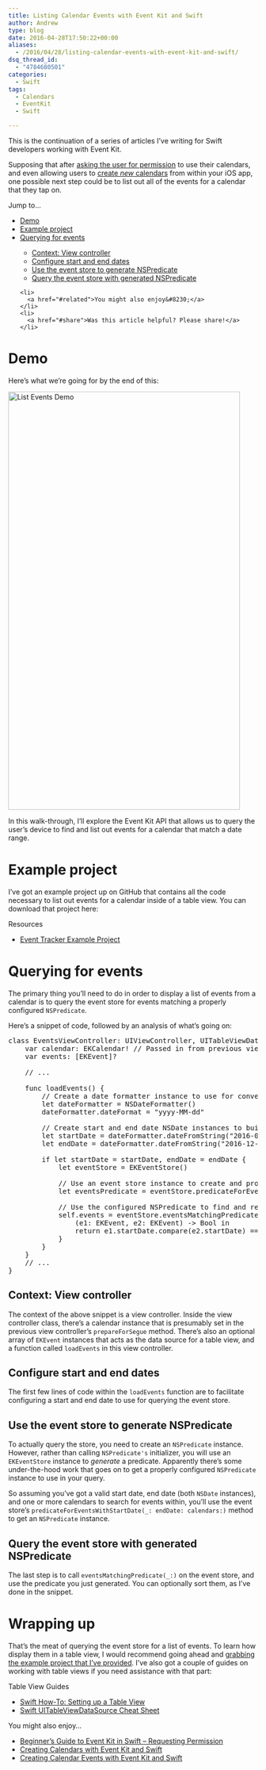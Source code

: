 ```yaml
---
title: Listing Calendar Events with Event Kit and Swift
author: Andrew
type: blog
date: 2016-04-28T17:50:22+00:00
aliases:
  - /2016/04/28/listing-calendar-events-with-event-kit-and-swift/
dsq_thread_id:
  - "4784680501"
categories:
  - Swift
tags:
  - Calendars
  - EventKit
  - Swift

---
```

This is the continuation of a series of articles I&#8217;ve writing for Swift developers working with Event Kit.

Supposing that after [asking the user for permission][1] to use their calendars, and even allowing users to [create _new_ calendars][2] from within your iOS app, one possible next step could be to list out all of the events for a calendar that they tap on.

<div class="resources">
  <div class="resources-header">
    Jump to&#8230;
  </div>
  
  <ul class="resources-content">
    <li>
      <a href="#demo">Demo</a>
    </li>
    <li>
      <a href="#example-project">Example project</a>
    </li>
    <li>
      <a href="#querying-for-events">Querying for events</a>
    </li>
    <ul>
      <li>
        <a href="#context-view-controller">Context: View controller</a>
      </li>
      <li>
        <a href="#configure-start-end-dates">Configure start and end dates</a>
      </li>
      <li>
        <a href="#generate-nspredicate">Use the event store to generate NSPredicate</a>
      </li>
      <li>
        <a href="#query-with-nspredicate">Query the event store with generated NSPredicate</a>
      </li>
    </ul>
    
    <li>
      <a href="#related">You might also enjoy&#8230;</a>
    </li>
    <li>
      <a href="#share">Was this article helpful? Please share!</a>
    </li>
  </ul>
</div>

<a name="demo" class="jump-target"></a>

# Demo

Here&#8217;s what we&#8217;re going for by the end of this:

[<img src="https://www.andrewcbancroft.com/wp-content/uploads/2016/04/list-events-demo.gif" alt="List Events Demo" width="468" height="844" class="alignnone size-full wp-image-12819" />][3]

In this walk-through, I&#8217;ll explore the Event Kit API that allows us to query the user&#8217;s device to find and list out events for a calendar that match a date range.

<a name="example-project" class="jump-target"></a>

# Example project

I&#8217;ve got an example project up on GitHub that contains all the code necessary to list out events for a calendar inside of a table view. You can download that project here:

<div class="resources">
  <div class="resources-header">
    Resources
  </div>
  
  <ul class="resources-content">
    <li>
      <i class="fa fa-github fa-lg"></i> <a href="https://github.com/andrewcbancroft/EventTracker/tree/list-events-for-calendar" title="Event Tracker Example Project">Event Tracker Example Project</a>
    </li>
  </ul>
</div>

<a name="querying-for-events" class="jump-target"></a>

# Querying for events

The primary thing you&#8217;ll need to do in order to display a list of events from a calendar is to query the event store for events matching a properly configured `NSPredicate`.

Here&#8217;s a snippet of code, followed by an analysis of what&#8217;s going on:

<pre class="lang:swift decode:true mark:20,23" title="Query for events" >class EventsViewController: UIViewController, UITableViewDataSource {
    var calendar: EKCalendar! // Passed in from previous view controller
    var events: [EKEvent]?

    // ...

    func loadEvents() {
        // Create a date formatter instance to use for converting a string to a date
        let dateFormatter = NSDateFormatter()
        dateFormatter.dateFormat = "yyyy-MM-dd"
        
        // Create start and end date NSDate instances to build a predicate for which events to select
        let startDate = dateFormatter.dateFromString("2016-01-01")
        let endDate = dateFormatter.dateFromString("2016-12-31")
        
        if let startDate = startDate, endDate = endDate {
            let eventStore = EKEventStore()
            
            // Use an event store instance to create and properly configure an NSPredicate
            let eventsPredicate = eventStore.predicateForEventsWithStartDate(startDate, endDate: endDate, calendars: [calendar])
            
            // Use the configured NSPredicate to find and return events in the store that match
            self.events = eventStore.eventsMatchingPredicate(eventsPredicate).sort(){
                (e1: EKEvent, e2: EKEvent) -&gt; Bool in
                return e1.startDate.compare(e2.startDate) == NSComparisonResult.OrderedAscending
            }
        }
    }
    // ...
}
</pre>

<a name="context-view-controller" class="jump-target"></a>

## Context: View controller

The context of the above snippet is a view controller. Inside the view controller class, there&#8217;s a calendar instance that is presumably set in the previous view controller&#8217;s `prepareForSegue` method. There&#8217;s also an optional array of `EKEvent` instances that acts as the data source for a table view, and a function called `loadEvents` in this view controller.

<a name="configure-start-end-dates" class="jump-target"></a>

## Configure start and end dates

The first few lines of code within the `loadEvents` function are to facilitate configuring a start and end date to use for querying the event store.

<a name="generate-nspredicate" class="jump-target"></a>

## Use the event store to generate NSPredicate

To actually query the store, you need to create an `NSPredicate` instance. However, rather than calling `NSPredicate's` initializer, you will use an `EKEventStore` instance to _generate_ a predicate. Apparently there&#8217;s some under-the-hood work that goes on to get a properly configured `NSPredicate` instance to use in your query.

So assuming you&#8217;ve got a valid start date, end date (both `NSDate` instances), and one or more calendars to search for events within, you&#8217;ll use the event store&#8217;s `predicateForEventsWithStartDate(_: endDate: calendars:)` method to get an `NSPredicate` instance.

<a name="query-with-nspredicate" class="jump-target"></a>

## Query the event store with generated NSPredicate

The last step is to call `eventsMatchingPredicate(_:)` on the event store, and use the predicate you just generated. You can optionally sort them, as I&#8217;ve done in the snippet.

# Wrapping up

That&#8217;s the meat of querying the event store for a list of events. To learn how display them in a table view, I would recommend going ahead and [grabbing the example project that I&#8217;ve provided][4]. I&#8217;ve also got a couple of guides on working with table views if you need assistance with that part:

<div class="resources">
  <div class="resources-header">
    Table View Guides
  </div>
  
  <ul class="resources-content">
    <li>
      <i class="fa fa-link"></i> <a href="https://www.andrewcbancroft.com/2015/05/18/swift-how-to-setting-up-a-table-view/" title="Swift How-To: Setting up a Table View">Swift How-To: Setting up a Table View</a>
    </li>
    <li>
      <i class="fa fa-link"></i> <a href="https://www.andrewcbancroft.com/2014/11/24/swift-uitableviewdatasource-cheat-sheet/" title="Swift UITableViewDataSource Cheat Sheet">Swift UITableViewDataSource Cheat Sheet</a>
    </li>
  </ul>
</div>

<a name="related" class="jump-target"></a>

<div class="resources">
  <div class="resources-header">
    You might also enjoy&#8230;
  </div>
  
  <ul class="resources-content">
    <li>
      <i class="fa fa-angle-right"></i> <a href="https://www.andrewcbancroft.com/2015/05/14/beginners-guide-to-eventkit-in-swift-requesting-permission/" title="Beginner’s Guide to Event Kit in Swift – Requesting Permission">Beginner’s Guide to Event Kit in Swift – Requesting Permission</a>
    </li>
    <li>
      <i class="fa fa-angle-right"></i> <a href="https://www.andrewcbancroft.com/2015/06/17/creating-calendars-with-event-kit-and-swift/" title="Creating Calendars with Event Kit and Swift">Creating Calendars with Event Kit and Swift</a>
    </li>
    <li>
      <i class="fa fa-angle-right"></i> <a href="https://www.andrewcbancroft.com/2016/06/02/creating-calendar-events-with-event-kit-and-swift/" title="Creating Calendar Events with Event Kit and Swift">Creating Calendar Events with Event Kit and Swift</a>
    </li>
  </ul>
</div>

<a name="share" class="jump-target"></a>

 [1]: https://www.andrewcbancroft.com/2015/05/14/beginners-guide-to-eventkit-in-swift-requesting-permission/
 [2]: https://www.andrewcbancroft.com/2015/06/17/creating-calendars-with-event-kit-and-swift/
 [3]: https://www.andrewcbancroft.com/wp-content/uploads/2016/04/list-events-demo.gif
 [4]: https://github.com/andrewcbancroft/EventTracker/tree/list-events-for-calendar